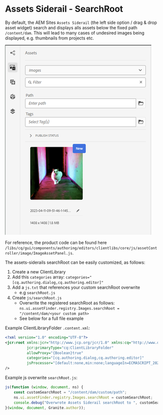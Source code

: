 # Assets Siderail - SearchRoot

By default, the AEM Sites `Assets Siderail` (the left side option / drag & drop asset widget) search and displays alls
assets below the fixed path `/content/dam`. This will lead to many cases of undesired images being displayed, e.g.
thumbnails from projects etc.

![img.png](attachments/img.png)

For reference, the product code can be found here
`/libs/cq/gui/components/authoring/editors/clientlibs/core/js/assetController/image/ImageAssetPanel.js`.

The assets-siderails searchRoot can be easily customized, as follows:

1. Create a new ClientLibrary
2. Add this `categories` array: `categories="[cq.authoring.dialog,cq.authoring.editor]"`
3. Add a `js.txt` that references your custom searchRoot overwrite
    - e.g `searchRoot.js`
4. Create `js/searchRoot.js`
    - Overwrite the registered searchRoot as follows:
      `ns.ui.assetFinder.registry.Images.searchRoot = "/content/dam/<your custom path>`
    - See below for a full file example

Example ClientLibraryFolder `.content.xml`:

```xml
<?xml version="1.0" encoding="UTF-8"?>
<jcr:root xmlns:jcr="http://www.jcp.org/jcr/1.0" xmlns:cq="http://www.day.com/jcr/cq/1.0"
          jcr:primaryType="cq:ClientLibraryFolder"
          allowProxy="{Boolean}true"
          categories="[cq.authoring.dialog,cq.authoring.editor]"
          jsProcessor="[default:none,min:none;languageIn=ECMASCRIPT_2021;languageOut=ECMASCRIPT6]"
/>
```

Example js overwrite `searchRoot.js`:

```javascript
js(function (window, document, ns) {
    const customSearchRoot = "/content/dam/custom/path";
    ns.ui.assetFinder.registry.Images.searchRoot = customSearchRoot;
    console.debug("Overwrote Assets Siderail searchRoot to ", customSearchRoot);
}(window, document, Granite.author));
```
